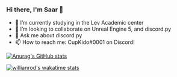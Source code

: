 ### Hi there, I'm Saar 👋

- 🌱 I’m currently studying in the Lev Academic center
- 👯 I’m looking to collaborate on Unreal Engine 5, and discord.py
- 💬 Ask me about discord.py
- 📫 How to reach me: CupKido#0001 on Discord!



[![Anurag's GitHub stats](https://github-readme-stats.vercel.app/api?username=CupKido&show_icons=true&theme=algolia)](https://github.com/anuraghazra/github-readme-stats)

[![willianrod's wakatime stats](https://github-readme-stats.vercel.app/api/wakatime?username=cupkido&show_icons=true&theme=algolia)](https://github.com/anuraghazra/github-readme-stats)
